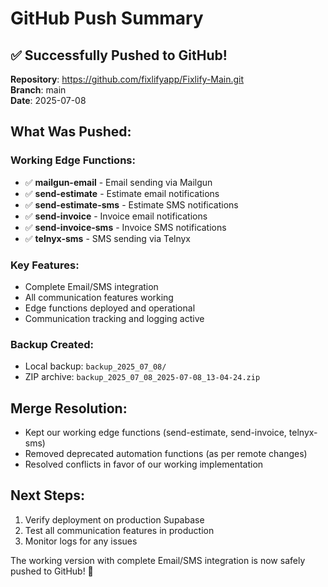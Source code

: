 # GitHub Push Summary

## ✅ Successfully Pushed to GitHub!

**Repository**: https://github.com/fixlifyapp/Fixlify-Main.git  
**Branch**: main  
**Date**: 2025-07-08

## What Was Pushed:

### Working Edge Functions:
- ✅ **mailgun-email** - Email sending via Mailgun
- ✅ **send-estimate** - Estimate email notifications  
- ✅ **send-estimate-sms** - Estimate SMS notifications
- ✅ **send-invoice** - Invoice email notifications
- ✅ **send-invoice-sms** - Invoice SMS notifications
- ✅ **telnyx-sms** - SMS sending via Telnyx

### Key Features:
- Complete Email/SMS integration
- All communication features working
- Edge functions deployed and operational
- Communication tracking and logging active

### Backup Created:
- Local backup: `backup_2025_07_08/`
- ZIP archive: `backup_2025_07_08_2025-07-08_13-04-24.zip`

## Merge Resolution:
- Kept our working edge functions (send-estimate, send-invoice, telnyx-sms)
- Removed deprecated automation functions (as per remote changes)
- Resolved conflicts in favor of our working implementation

## Next Steps:
1. Verify deployment on production Supabase
2. Test all communication features in production
3. Monitor logs for any issues

The working version with complete Email/SMS integration is now safely pushed to GitHub! 🎉
